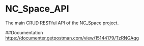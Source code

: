 # NC_Space_API
The main CRUD RESTful API of the NC_Space project.

##Documentation
https://documenter.getpostman.com/view/15144179/TzRNGAqg

